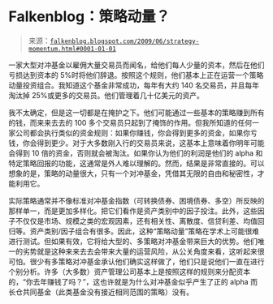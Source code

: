 <!--yml

类别：未分类

日期：2024 年 5 月 12 日 21:57:58

-->

# Falkenblog：策略动量？

> 来源：[`falkenblog.blogspot.com/2009/06/strategy-momentum.html#0001-01-01`](http://falkenblog.blogspot.com/2009/06/strategy-momentum.html#0001-01-01)

一家大型对冲基金以雇佣大量交易员而闻名，给他们每人少量的资本，然后在他们亏损达到资本的 5%时将他们辞退。按照这个规则，他们基本上正在运营一个策略动量投资组合。我知道这个基金非常成功，每年有大约 140 名交易员，并且每年淘汰掉 25%或更多的交易员。他们管理着几十亿美元的资产。

我不太确定，但是这一切都是在掩护之下。他们可能通过一些基本的策略赚到所有的钱，而来来去去的 100 多个交易员只起到了掩饰的作用。但我所知道的任何一家公司都会执行类似的资金规则：如果你赚钱，你会得到更多的资金，如果你亏钱，你会得到更少。对于大多数刚入行的交易员来说，这基本上意味着你明年可能会得到 10 倍的资金，否则就会被淘汰。如果你认为他们的利润是他们的 alpha 和特定策略回报的功能，这通常是外人难以理解的。然而，结果是非常直接的。可以想象的是，策略的动量很大，只有一个对冲基金，凭借其无限的自由和秘密性，才能利用它。

实际策略通常并不像标准对冲基金指数（可转换债券、困境债券、多空）所反映的那样单一，而是更加多样化。把它们看作是资产类别中的因子投注。此外，这些因子不仅仅是市场、规模之类的宏观因素，还有相关性、离散度、信贷利差、均值回归等。资产类别/因子组合有很多。因此，这种“策略动量”策略在学术上可能很难进行测试。但如果有效，它将给大型的、多策略对冲基金带来巨大的优势。他们唯一的劣势就是这种来来去去会带来大量的运营风险，从公关角度来看，这听起来很可怕。很少有多策略对冲基金承认他们确实这样做了，他们只是说他们一直在进行个别分析。许多（大多数）资产管理公司基本上是按照这样的规则来分配资本的，“你去年赚钱了吗？”，这也许就是为什么对冲基金似乎产生了正的 alpha 而长仓共同基金（此类基金没有接近相同范围的策略）没有。 
